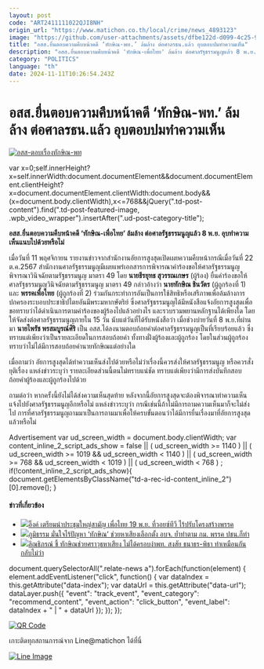 ```yaml
---
layout: post
code: "ART2411111022QJI8NH"
origin_url: "https://www.matichon.co.th/local/crime/news_4893123"
image: "https://github.com/user-attachments/assets/dfbe122d-d099-4c25-9c2c-cb4fad169161"
title: "อสส.ยื่นตอบความคืบหน้าคดี ‘ทักษิณ-พท.’ ล้มล้าง ต่อศาลรธน.แล้ว อุบตอบปมทำความเห็น"
description: "อสส.ยื่นตอบความคืบหน้าคดี 'ทักษิณ-เพื่อไทย' ล้มล้าง ต่อศาลรัฐธรรมนูญแล้ว 8 พ.ย. อุบทำความเห็นแนบไปด้วยหรือไม่"
category: "POLITICS"
language: "th"
date: 2024-11-11T10:26:54.243Z
---
```


# อสส.ยื่นตอบความคืบหน้าคดี ‘ทักษิณ-พท.’ ล้มล้าง ต่อศาลรธน.แล้ว อุบตอบปมทำความเห็น

[![](https://www.matichon.co.th/wp-content/uploads/2024/11/อสส-ตอบเรื่องทักษิณ-พท.jpg "อสส-ตอบเรื่องทักษิณ-พท")](https://www.matichon.co.th/wp-content/uploads/2024/11/อสส-ตอบเรื่องทักษิณ-พท.jpg)

var x=0;self.innerHeight?x=self.innerWidth:document.documentElement&&document.documentElement.clientHeight?x=document.documentElement.clientWidth:document.body&&(x=document.body.clientWidth),x<=768&&jQuery(".td-post-content").find(".td-post-featured-image, .wpb\_video\_wrapper").insertAfter(".ud-post-category-title");

**อสส.ยื่นตอบความคืบหน้าคดี ‘ทักษิณ-เพื่อไทย’ ล้มล้าง ต่อศาลรัฐธรรมนูญแล้ว 8 พ.ย. อุบทำความเห็นแนบไปด้วยหรือไม่**

เมื่อวันที่ 11 พฤศจิกายน รายงานข่าวจากสำนักงานอัยการสูงสุดเปิดเผยความคืบหน้ากรณีเมื่อวันที่ 22 ต.ค.2567 สำนักงานศาลรัฐธรรมนูญมีเผยแพร่เอกสารการพิจารณาคำร้องขอให้ศาลรัฐธรรมนูญพิจารณาวินิจฉัยตามรัฐธรรมนูญ มาตรา 49 โดย **นายธีรยุทธ สุวรรณเกษร** (ผู้ร้อง) ยื่นคำร้องขอให้ศาลรัฐธรรมนูญวินิจฉัยตามรัฐธรรมนูญ มาตรา 49 กล่าวอ้างว่า **นายทักษิณ ชินวัตร** (ผู้ถูกร้องที่ 1) และ **พรรคเพื่อไทย** (ผู้ถูกร้องที่ 2) ร่วมกันกระทำการอันเป็นการใช้สิทธิหรือเสรีภาพเพื่อล้มล้างการปกครองระบอบประชาธิปไตยอันมีพระมหากษัตริย์ ซึ่งศาลรัฐธรรมนูญได้มีหนังสือแจ้งอัยการสูงสุดเพื่อขอทราบว่าได้ดำเนินการตามคำร้องของผู้ร้องไปแล้วอย่างไร และรวบรวมพยานหลักฐานได้เพียงใด โดยให้จัดส่งต่อศาลรัฐธรรมนูญภายใน 15 วัน นับแต่วันที่ได้รับหนังสือว่า เมื่อช่วงบ่ายวันที่ 8 พ.ย.ที่ผ่านมา **นายไพรัช พรสมบูรณ์ศิริ** เป็น อสส.ได้ลงนามตอบถ้อยคำต่อศาลรัฐธรรมนูญเป็นที่เรียบร้อยแล้ว ซึ่งทราบแต่เพียงว่าเป็นรายละเอียดในการสอบถ้อยคำ ทั้งทางฝั่งผู้ร้องและผู้ถูกร้อง โดยในส่วนผู้ถูกร้องทราบว่าไม่ได้มีการสอบถ้อยคำนายทักษิณแต่อย่างใด

เมื่อถามว่า อัยการสูงสุดได้ทำความเห็นส่งไปด้วยหรือไม่ว่าเรื่องนี้ควรส่งให้ศาลรัฐธรรมนูญ หรือควรสั่งยุติเรื่อง แหล่งข่าวระบุว่า รายละเอียดส่วนนี้ตนไม่ทราบแน่ชัด ทราบแต่เพียงว่ามีการส่งบันทึกสอบถ้อยคำผู้ร้องและผู้ถูกร้องไปด้วย

ถามต่อว่า หากครั้งนี้ยังไม่ได้ส่งความเห็นสุดท้าย หลังจากนี้อัยการสูงสุดจะต้องพิจารณาทำความเห็นแจ้งไปยังศาลรัฐธรรมนูญอีกหรือไม่ แหล่งข่าวระบุว่า กรณีเช่นนี้ถ้าไม่มีการถามความเห็นมาก็จะไม่ส่งไป การที่ศาลรัฐธรรมนูญถามมาเป็นการถามมาเพื่อให้ครบขั้นตอนว่าได้มีการยื่นเรื่องมาที่อัยการสูงสุดแล้วหรือไม่

Advertisement var ud\_screen\_width = document.body.clientWidth; var content\_inline\_2\_script\_ads\_show = false || ( ud\_screen\_width >= 1140 ) || ( ud\_screen\_width >= 1019 && ud\_screen\_width < 1140 ) || ( ud\_screen\_width >= 768 && ud\_screen\_width < 1019 ) || ( ud\_screen\_width < 768 ) ; if(!content\_inline\_2\_script\_ads\_show){ document.getElementsByClassName("td-a-rec-id-content\_inline\_2")\[0\].remove(); }

#### ข่าวที่เกี่ยวข้อง

*   [![](https://www.matichon.co.th/wp-content/uploads/2024/11/อิ๊งค์-พท19.jpg)อิ๊งค์ เตรียมนำประชุมใหญ่สามัญ เพื่อไทย 19 พ.ย. ที่วอยซ์ทีวี ไร้ปรับโครงสร้างพรรค](https://www.matichon.co.th/politics/news_4892664)
*   [![](https://www.matichon.co.th/wp-content/uploads/2024/11/ภูมิธรรม-1111.jpg)ภูมิธรรม มั่นใจไร้ปัญหา ‘ทักษิณ’ ช่วยหาเสียงเลือกตั้ง อบจ. ย้ำทำตาม กม. พรรค ปชน.ก็ทำ](https://www.matichon.co.th/politics/news_4892420)
*   [![](https://www.matichon.co.th/wp-content/uploads/2024/11/1-141.jpg)ลิณธิภรณ์ ชี้ ทักษิณช่วยศราวุธหาเสียง ไม่ได้ครอบงำพท. สงสัย ธนาธร-พิธา ทำเหมือนกันกลับไม่ว่า](https://www.matichon.co.th/politics/news_4892292)

document.querySelectorAll(".relate-news a").forEach(function(element) { element.addEventListener("click", function() { var dataIndex = this.getAttribute("data-index"); var dataUrl = this.getAttribute("data-url"); dataLayer.push({ "event": "track\_event", "event\_category": "recommend\_content", "event\_action": "click\_button", "event\_label": dataIndex + " | " + dataUrl }); }); });

[![QR Code](https://www.matichon.co.th/wp-content/uploads/2023/07/wob1371z.jpg)](https://lin.ee/ht0nDxX)

เกาะติดทุกสถานการณ์จาก Line@matichon ได้ที่นี่

[![Line Image](https://www.matichon.co.th/wp-content/uploads/2023/07/th.png)](https://lin.ee/ht0nDxX)